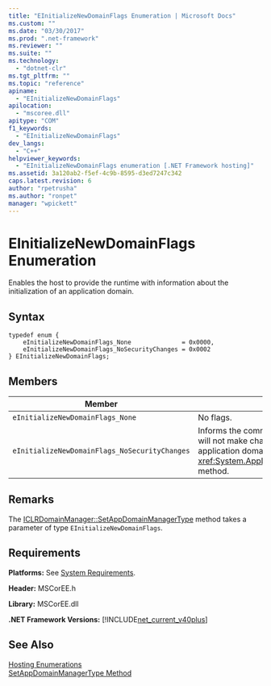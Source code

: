 ```yaml
---
title: "EInitializeNewDomainFlags Enumeration | Microsoft Docs"
ms.custom: ""
ms.date: "03/30/2017"
ms.prod: ".net-framework"
ms.reviewer: ""
ms.suite: ""
ms.technology: 
  - "dotnet-clr"
ms.tgt_pltfrm: ""
ms.topic: "reference"
apiname: 
  - "EInitializeNewDomainFlags"
apilocation: 
  - "mscoree.dll"
apitype: "COM"
f1_keywords: 
  - "EInitializeNewDomainFlags"
dev_langs: 
  - "C++"
helpviewer_keywords: 
  - "EInitializeNewDomainFlags enumeration [.NET Framework hosting]"
ms.assetid: 3a120ab2-f5ef-4c9b-8595-d3ed7247c342
caps.latest.revision: 6
author: "rpetrusha"
ms.author: "ronpet"
manager: "wpickett"
---
```

# EInitializeNewDomainFlags Enumeration
Enables the host to provide the runtime with information about the initialization of an application domain.  
  
## Syntax  
  
```  
typedef enum {  
    eInitializeNewDomainFlags_None              = 0x0000,  
    eInitializeNewDomainFlags_NoSecurityChanges = 0x0002  
} EInitializeNewDomainFlags;  
```  
  
## Members  
  
|Member|Description|  
|------------|-----------------|  
|`eInitializeNewDomainFlags_None`|No flags.|  
|`eInitializeNewDomainFlags_NoSecurityChanges`|Informs the common language runtime (CLR) that the host will not make changes to the security state of the application domain in the <xref:System.AppDomainManager.InitializeNewDomain%2A> method.|  
  
## Remarks  
 The [ICLRDomainManager::SetAppDomainManagerType](../../../../docs/framework/unmanaged-api/hosting/iclrdomainmanager-setappdomainmanagertype-method.md) method takes a parameter of type `EInitializeNewDomainFlags`.  
  
## Requirements  
 **Platforms:** See [System Requirements](../../../../docs/framework/get-started/system-requirements.md).  
  
 **Header:** MSCorEE.h  
  
 **Library:** MSCorEE.dll  
  
 **.NET Framework Versions:** [!INCLUDE[net_current_v40plus](../../../../includes/net-current-v40plus-md.md)]  
  
## See Also  
 [Hosting Enumerations](../../../../docs/framework/unmanaged-api/hosting/hosting-enumerations.md)   
 [SetAppDomainManagerType Method](../../../../docs/framework/unmanaged-api/hosting/iclrdomainmanager-setappdomainmanagertype-method.md)